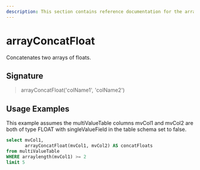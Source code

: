 ```yaml
---
description: This section contains reference documentation for the arrayConcatFloat function.
---
```


# arrayConcatFloat

Concatenates two arrays of floats.

## Signature

> arrayConcatFloat('colName1', 'colName2')

## Usage Examples

This example assumes the multiValueTable columns mvCol1 and mvCol2 are both of type FLOAT with
singleValueField in the table schema set to false.


```sql
select mvCol1, 
       arrayConcatFloat(mvCol1, mvCol2) AS concatFloats
from multiValueTable
WHERE arraylength(mvCol1) >= 2
limit 5
```
